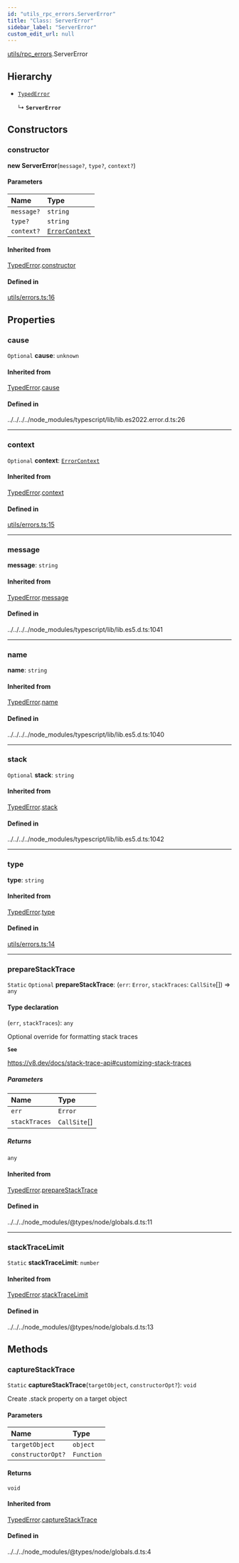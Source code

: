 ```yaml
---
id: "utils_rpc_errors.ServerError"
title: "Class: ServerError"
sidebar_label: "ServerError"
custom_edit_url: null
---
```


[utils/rpc_errors](../modules/utils_rpc_errors.md).ServerError

## Hierarchy

- [`TypedError`](utils_errors.TypedError.md)

  ↳ **`ServerError`**

## Constructors

### constructor

**new ServerError**(`message?`, `type?`, `context?`)

#### Parameters

| Name | Type |
| :------ | :------ |
| `message?` | `string` |
| `type?` | `string` |
| `context?` | [`ErrorContext`](utils_errors.ErrorContext.md) |

#### Inherited from

[TypedError](utils_errors.TypedError.md).[constructor](utils_errors.TypedError.md#constructor)

#### Defined in

[utils/errors.ts:16](https://github.com/maxhr/near--near-api-js/blob/d8efa7d5/packages/near-api-js/src/utils/errors.ts#L16)

## Properties

### cause

 `Optional` **cause**: `unknown`

#### Inherited from

[TypedError](utils_errors.TypedError.md).[cause](utils_errors.TypedError.md#cause)

#### Defined in

../../../../node_modules/typescript/lib/lib.es2022.error.d.ts:26

___

### context

 `Optional` **context**: [`ErrorContext`](utils_errors.ErrorContext.md)

#### Inherited from

[TypedError](utils_errors.TypedError.md).[context](utils_errors.TypedError.md#context)

#### Defined in

[utils/errors.ts:15](https://github.com/maxhr/near--near-api-js/blob/d8efa7d5/packages/near-api-js/src/utils/errors.ts#L15)

___

### message

 **message**: `string`

#### Inherited from

[TypedError](utils_errors.TypedError.md).[message](utils_errors.TypedError.md#message)

#### Defined in

../../../../node_modules/typescript/lib/lib.es5.d.ts:1041

___

### name

 **name**: `string`

#### Inherited from

[TypedError](utils_errors.TypedError.md).[name](utils_errors.TypedError.md#name)

#### Defined in

../../../../node_modules/typescript/lib/lib.es5.d.ts:1040

___

### stack

 `Optional` **stack**: `string`

#### Inherited from

[TypedError](utils_errors.TypedError.md).[stack](utils_errors.TypedError.md#stack)

#### Defined in

../../../../node_modules/typescript/lib/lib.es5.d.ts:1042

___

### type

 **type**: `string`

#### Inherited from

[TypedError](utils_errors.TypedError.md).[type](utils_errors.TypedError.md#type)

#### Defined in

[utils/errors.ts:14](https://github.com/maxhr/near--near-api-js/blob/d8efa7d5/packages/near-api-js/src/utils/errors.ts#L14)

___

### prepareStackTrace

 `Static` `Optional` **prepareStackTrace**: (`err`: `Error`, `stackTraces`: `CallSite`[]) => `any`

#### Type declaration

(`err`, `stackTraces`): `any`

Optional override for formatting stack traces

**`See`**

https://v8.dev/docs/stack-trace-api#customizing-stack-traces

##### Parameters

| Name | Type |
| :------ | :------ |
| `err` | `Error` |
| `stackTraces` | `CallSite`[] |

##### Returns

`any`

#### Inherited from

[TypedError](utils_errors.TypedError.md).[prepareStackTrace](utils_errors.TypedError.md#preparestacktrace)

#### Defined in

../../../node_modules/@types/node/globals.d.ts:11

___

### stackTraceLimit

 `Static` **stackTraceLimit**: `number`

#### Inherited from

[TypedError](utils_errors.TypedError.md).[stackTraceLimit](utils_errors.TypedError.md#stacktracelimit)

#### Defined in

../../../node_modules/@types/node/globals.d.ts:13

## Methods

### captureStackTrace

`Static` **captureStackTrace**(`targetObject`, `constructorOpt?`): `void`

Create .stack property on a target object

#### Parameters

| Name | Type |
| :------ | :------ |
| `targetObject` | `object` |
| `constructorOpt?` | `Function` |

#### Returns

`void`

#### Inherited from

[TypedError](utils_errors.TypedError.md).[captureStackTrace](utils_errors.TypedError.md#capturestacktrace)

#### Defined in

../../../node_modules/@types/node/globals.d.ts:4
